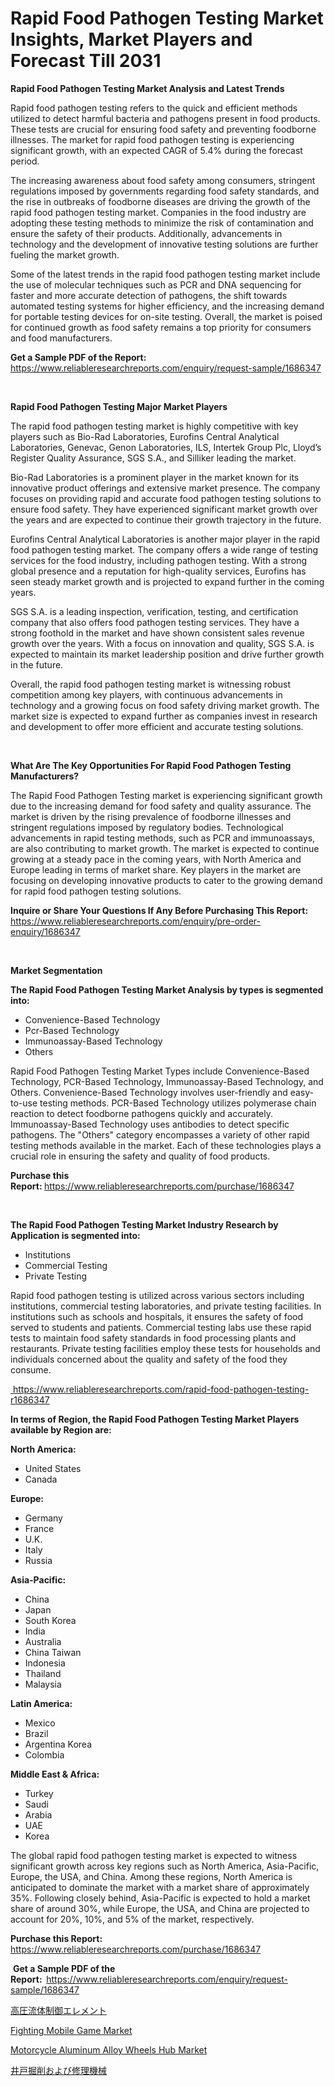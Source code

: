 <p><h1>Rapid Food Pathogen Testing Market Insights, Market Players and Forecast Till 2031</h1></p><p><strong>Rapid Food Pathogen Testing Market Analysis and Latest Trends</strong></p>
<p><p>Rapid food pathogen testing refers to the quick and efficient methods utilized to detect harmful bacteria and pathogens present in food products. These tests are crucial for ensuring food safety and preventing foodborne illnesses. The market for rapid food pathogen testing is experiencing significant growth, with an expected CAGR of 5.4% during the forecast period.</p><p>The increasing awareness about food safety among consumers, stringent regulations imposed by governments regarding food safety standards, and the rise in outbreaks of foodborne diseases are driving the growth of the rapid food pathogen testing market. Companies in the food industry are adopting these testing methods to minimize the risk of contamination and ensure the safety of their products. Additionally, advancements in technology and the development of innovative testing solutions are further fueling the market growth.</p><p>Some of the latest trends in the rapid food pathogen testing market include the use of molecular techniques such as PCR and DNA sequencing for faster and more accurate detection of pathogens, the shift towards automated testing systems for higher efficiency, and the increasing demand for portable testing devices for on-site testing. Overall, the market is poised for continued growth as food safety remains a top priority for consumers and food manufacturers.</p></p>
<p><strong>Get a Sample PDF of the Report:&nbsp;</strong> <a href="https://www.reliableresearchreports.com/enquiry/request-sample/1686347">https://www.reliableresearchreports.com/enquiry/request-sample/1686347</a></p>
<p>&nbsp;</p>
<p><strong>Rapid Food Pathogen Testing Major Market Players</strong></p>
<p><p>The rapid food pathogen testing market is highly competitive with key players such as Bio-Rad Laboratories, Eurofins Central Analytical Laboratories, Genevac, Genon Laboratories, ILS, Intertek Group Plc, Lloyd’s Register Quality Assurance, SGS S.A., and Silliker leading the market.</p><p>Bio-Rad Laboratories is a prominent player in the market known for its innovative product offerings and extensive market presence. The company focuses on providing rapid and accurate food pathogen testing solutions to ensure food safety. They have experienced significant market growth over the years and are expected to continue their growth trajectory in the future.</p><p>Eurofins Central Analytical Laboratories is another major player in the rapid food pathogen testing market. The company offers a wide range of testing services for the food industry, including pathogen testing. With a strong global presence and a reputation for high-quality services, Eurofins has seen steady market growth and is projected to expand further in the coming years.</p><p>SGS S.A. is a leading inspection, verification, testing, and certification company that also offers food pathogen testing services. They have a strong foothold in the market and have shown consistent sales revenue growth over the years. With a focus on innovation and quality, SGS S.A. is expected to maintain its market leadership position and drive further growth in the future.</p><p>Overall, the rapid food pathogen testing market is witnessing robust competition among key players, with continuous advancements in technology and a growing focus on food safety driving market growth. The market size is expected to expand further as companies invest in research and development to offer more efficient and accurate testing solutions.</p></p>
<p>&nbsp;</p>
<p><strong>What Are The Key Opportunities For Rapid Food Pathogen Testing Manufacturers?</strong></p>
<p><p>The Rapid Food Pathogen Testing market is experiencing significant growth due to the increasing demand for food safety and quality assurance. The market is driven by the rising prevalence of foodborne illnesses and stringent regulations imposed by regulatory bodies. Technological advancements in rapid testing methods, such as PCR and immunoassays, are also contributing to market growth. The market is expected to continue growing at a steady pace in the coming years, with North America and Europe leading in terms of market share. Key players in the market are focusing on developing innovative products to cater to the growing demand for rapid food pathogen testing solutions.</p></p>
<p><strong>Inquire or Share Your Questions If Any Before Purchasing This Report:</strong> <a href="https://www.reliableresearchreports.com/enquiry/pre-order-enquiry/1686347">https://www.reliableresearchreports.com/enquiry/pre-order-enquiry/1686347</a></p>
<p>&nbsp;</p>
<p><strong>Market Segmentation</strong></p>
<p><strong>The Rapid Food Pathogen Testing Market Analysis by types is segmented into:</strong></p>
<p><ul><li>Convenience-Based Technology</li><li>Pcr-Based Technology</li><li>Immunoassay-Based Technology</li><li>Others</li></ul></p>
<p><p>Rapid Food Pathogen Testing Market Types include Convenience-Based Technology, PCR-Based Technology, Immunoassay-Based Technology, and Others. Convenience-Based Technology involves user-friendly and easy-to-use testing methods. PCR-Based Technology utilizes polymerase chain reaction to detect foodborne pathogens quickly and accurately. Immunoassay-Based Technology uses antibodies to detect specific pathogens. The "Others" category encompasses a variety of other rapid testing methods available in the market. Each of these technologies plays a crucial role in ensuring the safety and quality of food products.</p></p>
<p><strong>Purchase this Report:&nbsp;</strong><a href="https://www.reliableresearchreports.com/purchase/1686347">https://www.reliableresearchreports.com/purchase/1686347</a></p>
<p>&nbsp;</p>
<p><strong>The Rapid Food Pathogen Testing Market Industry Research by Application is segmented into:</strong></p>
<p><ul><li>Institutions</li><li>Commercial Testing</li><li>Private Testing</li></ul></p>
<p><p>Rapid food pathogen testing is utilized across various sectors including institutions, commercial testing laboratories, and private testing facilities. In institutions such as schools and hospitals, it ensures the safety of food served to students and patients. Commercial testing labs use these rapid tests to maintain food safety standards in food processing plants and restaurants. Private testing facilities employ these tests for households and individuals concerned about the quality and safety of the food they consume.</p></p>
<p><a href="https://www.reliableresearchreports.com/rapid-food-pathogen-testing-r1686347">&nbsp;https://www.reliableresearchreports.com/rapid-food-pathogen-testing-r1686347</a></p>
<p><strong>In terms of Region, the Rapid Food Pathogen Testing Market Players available by Region are:</strong></p>
<p>
    <p> <strong> North America: </strong>
        <ul>
            <li>United States</li>
            <li>Canada</li>
        </ul>
        </p> 
    <p> <strong> Europe: </strong>
        <ul>
            <li>Germany</li>
            <li>France</li>
            <li>U.K.</li>
            <li>Italy</li>
            <li>Russia</li>
        </ul>
        </p> 
    <p> <strong> Asia-Pacific: </strong>
        <ul>
            <li>China</li>
            <li>Japan</li>
            <li>South Korea</li>
            <li>India</li>
            <li>Australia</li>
            <li>China Taiwan</li>
            <li>Indonesia</li>
            <li>Thailand</li>
            <li>Malaysia</li>
        </ul>
        </p> 
    <p> <strong> Latin America: </strong>
        <ul>
            <li>Mexico</li>
            <li>Brazil</li>
            <li>Argentina Korea</li>
            <li>Colombia</li>
        </ul>
        </p> 
    <p> <strong> Middle East & Africa: </strong>
        <ul>
            <li>Turkey</li>
            <li>Saudi</li>
            <li>Arabia</li>
            <li>UAE</li>
            <li>Korea</li>
        </ul>
    </p>
    </p>
<p><p>The global rapid food pathogen testing market is expected to witness significant growth across key regions such as North America, Asia-Pacific, Europe, the USA, and China. Among these regions, North America is anticipated to dominate the market with a market share of approximately 35%. Following closely behind, Asia-Pacific is expected to hold a market share of around 30%, while Europe, the USA, and China are projected to account for 20%, 10%, and 5% of the market, respectively.</p></p>
<p><strong>Purchase this Report: </strong><a href="https://www.reliableresearchreports.com/purchase/1686347">https://www.reliableresearchreports.com/purchase/1686347</a></p>
<p>&nbsp;<strong>Get a Sample PDF of the Report:&nbsp;&nbsp;</strong><a href="https://www.reliableresearchreports.com/enquiry/request-sample/1686347">https://www.reliableresearchreports.com/enquiry/request-sample/1686347</a></p>
<p><strong></strong></p>
<p><p><a href="https://github.com/reliezer65/Market-Research-Report-List-1/blob/main/7690629102875.md">高圧流体制御エレメント</a></p><p><a href="https://github.com/jaidynmorantestelletmjzya/Market-Research-Report-List-2/blob/main/fighting-mobile-game-market.md">Fighting Mobile Game Market</a></p><p><a href="https://github.com/ruddyyedelwadw/Market-Research-Report-List-2/blob/main/motorcycle-aluminum-alloy-wheels-hub-market.md">Motorcycle Aluminum Alloy Wheels Hub Market</a></p><p><a href="https://github.com/tanyaali3/Market-Research-Report-List-1/blob/main/6184095102876.md">井戸掘削および修理機械</a></p></p>